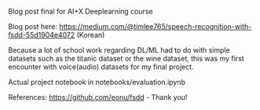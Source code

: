 Blog post final for AI+X Deeplearning course

Blog post here: https://medium.com/@timlee765/speech-recognition-with-fsdd-55d1904e4072 (Korean)


Because a lot of school work regarding DL/ML had to do with simple datasets such as the titanic dataset or the wine dataset,
this was my first encounter with voice(audio) datasets for my final project.

Actual project notebook in notebooks/evaluation.ipynb


References: https://github.com/eonu/fsdd - Thank you!
